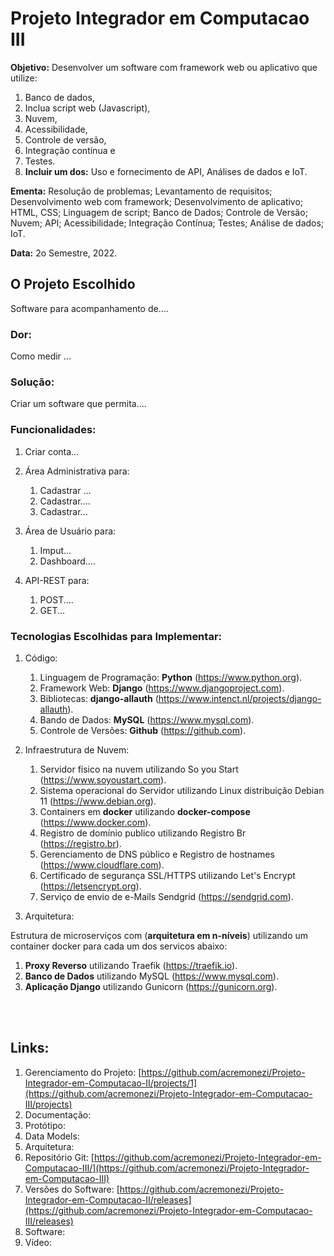 # Projeto Integrador em Computacao III

<b>Objetivo:</b> Desenvolver um software com framework web ou aplicativo que utilize:
1. Banco de dados,
2. Inclua script web (Javascript),
3. Nuvem,
4. Acessibilidade,
5. Controle de versão,
6. Integração contínua e
7. Testes.<br>
8. <b>Incluir um dos:</b> Uso e fornecimento de API, Análises de dados e IoT.

<b>Ementa:</b> Resolução de problemas; Levantamento de requisitos; Desenvolvimento web
com framework; Desenvolvimento de aplicativo; HTML, CSS; Linguagem de script; Banco
de Dados; Controle de Versão; Nuvem; API; Acessibilidade; Integração Contínua; Testes;
Análise de dados; IoT.

<b>Data:</b> 2o Semestre, 2022.

## O Projeto Escolhido
Software para acompanhamento de....

### Dor:
Como medir ...

### Solução:
Criar um software que permita....

### Funcionalidades:
1. Criar conta...
2. Área Administrativa para:
   1. Cadastrar ...
   2. Cadastrar....
   3. Cadastrar...

3. Área de Usuário para:
   1. Imput...
   2. Dashboard....

4. API-REST para:
   1. POST....
   2. GET...
   
### Tecnologias Escolhidas para Implementar:
1. Código:
   1. Linguagem de Programação: **Python** (https://www.python.org).
   2. Framework Web: **Django** (https://www.djangoproject.com).
   3. Bibliotecas: **django-allauth** (https://www.intenct.nl/projects/django-allauth).
   4. Bando de Dados: **MySQL** (https://www.mysql.com).
   5. Controle de Versões: **Github** (https://github.com).

6. Infraestrutura de Nuvem:
   1. Servidor físico na nuvem utilizando So you Start (https://www.soyoustart.com).
   2. Sistema operacional do Servidor utilizando Linux distribuição Debian 11 (https://www.debian.org).
   3. Containers em **docker** utilizando **docker-compose** (https://www.docker.com).
   4. Registro de domínio publico utilizando Registro Br (https://registro.br).
   5. Gerenciamento de DNS público e Registro de hostnames (https://www.cloudflare.com).
   6. Certificado de segurança SSL/HTTPS utilizando Let's Encrypt (https://letsencrypt.org).
   7. Serviço de envio de e-Mails Sendgrid (https://sendgrid.com).

7. Arquitetura:

Estrutura de microserviços com (**arquitetura em n-níveis**) utilizando um container docker para cada um dos servicos abaixo:
   1. **Proxy Reverso** utilizando Traefik (https://traefik.io).
   2. **Banco de Dados** utilizando MySQL (https://www.mysql.com).
   3. **Aplicação Django** utilizando Gunicorn (https://gunicorn.org).

<br>
<br>

## Links:
1. Gerenciamento do Projeto: [https://github.com/acremonezi/Projeto-Integrador-em-Computacao-II/projects/1](https://github.com/acremonezi/Projeto-Integrador-em-Computacao-III/projects)
2. Documentação: 
3. Protótipo: 
4. Data Models: 
5. Arquitetura: 
6. Repositório Git: [https://github.com/acremonezi/Projeto-Integrador-em-Computacao-III/](https://github.com/acremonezi/Projeto-Integrador-em-Computacao-III)
7. Versões do Software: [https://github.com/acremonezi/Projeto-Integrador-em-Computacao-II/releases](https://github.com/acremonezi/Projeto-Integrador-em-Computacao-III/releases)
8. Software: 
9. Vídeo:

